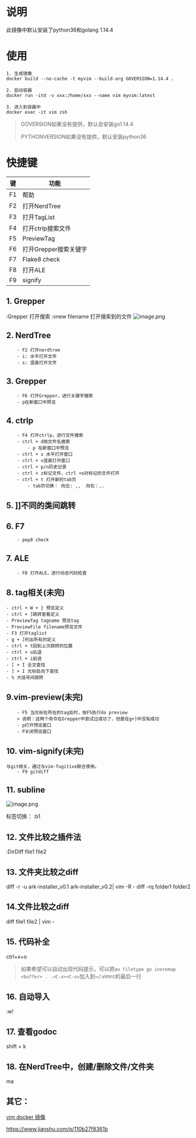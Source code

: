 
# 说明
此镜像中默认安装了python36和golang 1.14.4


# 使用
```
1. 生成镜像
docker build --no-cache -t myvim --build-arg GOVERSION=1.14.4 .

2. 启动容器
docker run -itd -v xxx:/home/xxx --name vim myvim:latest

3. 进入到容器中
docker exec -it vim zsh

```

> GOVERSION如果没有提供，默认会安装go1.14.4
> 
> PYTHONVERSION如果没有提供，默认安装python36


# 快捷键
|键|功能|
|---|----------------			 |
|F1|帮助                                  |
|F2|打开NerdTree         			|
|F3|打开TagList					   |
|F4|打开ctrlp搜索文件				|
|F5|PreviewTag						|
|F6|打开Grepper搜索关键字   |
|F7|Flake8 check					|
|F8|打开ALE							  |
|F9|signify								   |

## 1. Grepper
:Grepper 打开搜索
 :vnew filename 打开搜索到的文件
![image.png](https://img-blog.csdnimg.cn/20181228113940322.png?x-oss-process=image/watermark,type_ZmFuZ3poZW5naGVpdGk,shadow_10,text_aHR0cHM6Ly9ibG9nLmNzZG4ubmV0L2d6aG91Yw==,size_16,color_FFFFFF,t_70)

## 2. NerdTree
		- F2 打开nerdtree
		- i: 水平打开文件
		- s: 竖直打开文件
## 3. Grepper
		- F6 打开Grepper，进行关键字搜索
		- p在新窗口中预览 

## 4. ctrlp
		- F4 打开ctrlp，进行文件搜索
		- ctrl + d按文件名搜索
			- p 在新窗口中预览
		- ctrl + x 水平打开窗口
		- ctrl + v竖直打开窗口
		- ctrl + p/n历史记录
		- ctrl + z标记文件，ctrl +o对标记的文件打开
		- ctrl + t 打开新的tab页
			- tab页切换： 向左: ,,  向右：,.
## 5. ]]不同的类间跳转
## 6. F7
		- pep8 check
## 7. ALE
		- F8 打开ALE，进行动态代码检查
## 8. tag相关(未完)
    - ctrl + W + } 预览定义
    - ctrl + ]跳转查看定义
    - PreviewTag tagname 预览tag
    - PreviewFile filename预览文件
    - F3 打开taglist
	- g + ]列出所有的定义
	- ctrl + t回到上次跳转的位置
	- ctrl + o后退
	- ctrl + i前进
	- [ + I 全文查找
	- ] + I 光标处向下查找
	- % 大括号间跳转
## 9.vim-preview(未完)
		- F5 当光标在所在的tag处时，按F5执行do preview
		> 说明：这两个命令在Grepper中尝试过成功了，但是在g+]中没有成功
		- p打开预览窗口
		- P关闭预览窗口

## 10. vim-signify(未完)
	与git相关，通过与vim-fugitive联合使用。
		- F9 gitdiff
## 11. subline
![image.png](https://cdn-pri.nlark.com/lark/0/2018/png/124229/1538205492046-801aeedd-0da7-4eb1-b4b7-3488f4185ce2.png)

标签切换： :b1

## 12. 文件比较之插件法
:DirDiff file1 file2

## 13. 文件夹比较之diff
diff -r -u ark-installer_v0.1 ark-installer_v0.2| vim -R -
diff -rq folder1 folder2

## 14.文件比较之diff
diff file1 file2 | vim -

## 15. 代码补全
ctrl+x+o
> 如果希望可以自动出现代码提示，可以把`au filetype go inoremap <buffer> . .<C-x><C-o>`加入到~/.vimrc的最后一行

## 16. 自动导入
:w!

## 17. 查看godoc
shift + k

## 18. 在NerdTree中，创建/删除文件/文件夹
ma

## 其它：
[vim docker 镜像](https://hub.docker.com/r/double12gzh/centos_with_vim)

https://www.jianshu.com/p/110b27f8361b


